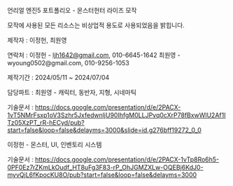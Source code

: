 언리얼 엔진5 포트폴리오 - 몬스터헌터 라이즈 모작

모작에 사용된 모든 리소스는 비상업적 용도로 사용되었음을 밝힙니다.

제작자 : 이정헌, 최원영

연락처 :
이정헌 - ljh1642@gmail.com, 010-6645-1642
최원영 - wyoung0502‪@gmail.com‬, 010-9256-1053

제작기간 : 2024/05/11 ~ 2024/07/04

담당파트 : 
최원영 - 캐릭터, 동반자, 지형, 시네마틱

기술문서 : https://docs.google.com/presentation/d/e/2PACX-1vT5NMrFsxp1oV3Szhr5JxfedwnljU90IhfgM0LLJPvq0cXrP78fBxwWlU2Af1ITz05XzPT_rR-hECyd/pub?start=false&loop=false&delayms=3000&slide=id.g276bff19272_0_0

이정헌 - 몬스터, UI, 인벤토리 시스템

기술문서 : https://docs.google.com/presentation/d/e/2PACX-1vTp8Ro6h5-0PF0Ez7rZKmLkOudf_HT8uFg3F83-rP_OhJGMZXLw-OQEBj6KdJ0-myvQjL6fKpocKU8O/pub?start=false&loop=false&delayms=3000
